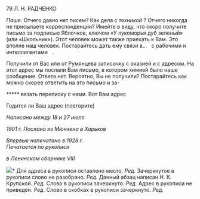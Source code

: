 79 Л. Н. РАДЧЕНКО

_Паше._ Отчего давно нет писем? Как дела с _техникой_ ? Отчего никогда не присылаете корреспонден­ции? Имейте в виду, что скоро получите письмо за подписью Яблочков, ключом «У лукоморья дуб зеле­ный» (или «Школьник»). Этот человек может также приехать к Вам. Это вполне наш человек. Постарай­тесь дать ему связи в...   с рабочими и интеллигентами   .

Получили от Вас или от Румянцева записочку с оказией и с адресом. На этот ад­рес мы послали Вам письмо, в котором химией было наше сообщение. Ответа нет. Ве­роятно, Вы не получили? Постарайтесь как можно скорее ответить на это письмо и за-

***** вязать переписку с нами. Вот Вам адрес

Годится ли Ваш адрес (повторите)

_Написано между 18 и 27 июля_

_1901 г. Послано из Мюнхена в Харьков_

_Впервые напечатано в 1928 г.                                                             Печатается по рукописи_

_в Ленинском сборнике_ _VIII_

![](file:///C:/Users/bot32/AppData/Local/Temp/msohtmlclip1/01/clip_image001.png)* Для адреса в рукописи оставлено место. _Ред._ Зачеркнутое в рукописи слово не разобрано. _Ред._ Данный абзац написан Н. К. Крупской. _Ред._ Слово в рукописи зачеркнуто. _Ред._ Адрес в рукописи не приведен. _Ред._ Слово в скобках в рукописи зачеркнуто. _Ред._